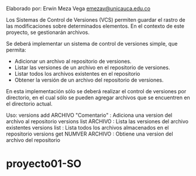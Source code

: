 Elaborado por: Erwin Meza Vega <emezav@unicauca.edu.co>

Los Sistemas de Control de Versiones (VCS) permiten guardar el rastro
de las modificaciones sobre determinados elementos. En el contexto de este
proyecto, se gestionarán archivos.

Se deberá implementar un sistema de control de versiones simple, que permita:

 * Adicionar un archivo al repositorio de versiones.
 * Listar las versiones de un archivo en el repositorio de versiones.
 * Listar todos los archivos existentes en el repositorio
 * Obtener la versión de un archivo del repositorio de versiones.

En esta implementación sólo se deberá realizar el control de versiones por
directorio, en el cual sólo se pueden agregar archivos que se encuentren en el
directorio actual.

Uso:
		versions add ARCHIVO "Comentario" : Adiciona una version del archivo al repositorio
		versions list ARCHIVO             : Lista las versiones del archivo existentes
        versions list                     : Lista todos los archivos almacenados en el repositorio
		versions get NUMVER ARCHIVO       : Obtiene una version del archivo del repositorio
# proyecto01-SO
